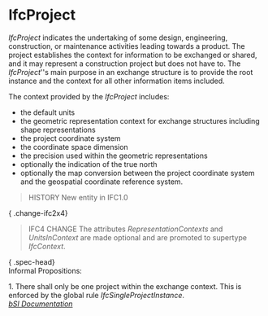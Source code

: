 IfcProject
==========
_IfcProject_ indicates the undertaking of some design, engineering,
construction, or maintenance activities leading towards a product. The project
establishes the context for information to be exchanged or shared, and it may
represent a construction project but does not have to. The _IfcProject_''s
main purpose in an exchange structure is to provide the root instance and the
context for all other information items included.  
  
The context provided by the _IfcProject_ includes:  
  
* the default units  
* the geometric representation context for exchange structures including shape representations   
* the project coordinate system  
* the coordinate space dimension  
* the precision used within the geometric representations  
* optionally the indication of the true north  
* optionally the map conversion between the project coordinate system and the geospatial coordinate reference system.   
  
> HISTORY  New entity in IFC1.0  
  
{ .change-ifc2x4}  
> IFC4 CHANGE  The attributes _RepresentationContexts_ and _UnitsInContext_
> are made optional and are promoted to supertype _IfcContext_.  
  
{ .spec-head}  
Informal Propositions:  
  
1\. There shall only be one project within the exchange context. This is
enforced by the global rule _IfcSingleProjectInstance_.  
[ _bSI
Documentation_](https://standards.buildingsmart.org/IFC/DEV/IFC4_2/FINAL/HTML/schema/ifckernel/lexical/ifcproject.htm)


